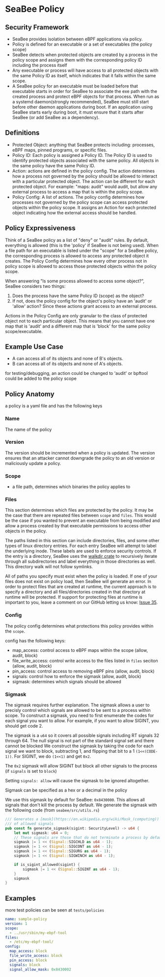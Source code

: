 # SeaBee Policy

## Security Framework

- SeaBee provides isolation between eBPF applications via policy.
- Policy is defined for an executable or a set of executables (the policy scope)
- SeaBee detects when protected objects are created by a process in the policy
scope and assigns them with the corresponding policy ID including the process itself
- Any executable or process will have access to all protected objects with the same
Policy ID as itself, which indicates that it falls within the same scope.
- A SeaBee policy for an executable must be loaded before that executable starts in order
for SeaBee to associate the exe path with the created process and protect eBPF
objects for that process. When run as a systemd daemon(strongly recommended), SeaBee
must still start before other daemon applications during boot. If an application using
SeaBee starts early during boot, it must ensure that it starts after SeaBee
(or add SeaBee as a dependency).

## Definitions

- Protected Object: anything that SeaBee protects including: processes, eBPF maps, pinned
programs, or specific files.
- Policy ID: Each policy is assigned a Policy ID. The Policy ID is used to identify
protected objects associated with the same policy. All objects in the same policy have
the same Policy ID.
- Action: actions are defined in the policy config. The action determines how a process
not governed by the policy should be allowed to interact with a particular protected object.
The action can be different for each protected object. For example: "maps: audit" would audit,
but allow any external process to access a map that is within the policy scope.
- Policy Config: A list of actions. The policy config determines how processes not governed by
the policy scope can access protected objects within the policy scope. It assigns an Action for
each protected object indicating how the external access should be handled.

## Policy Expressiveness

Think of a SeaBee policy as a list of "deny" or "audit" rules. By default, everything is allowed
(this is the 'policy' if SeaBee is not being used). When a file path for an executable is listed
under the "scope" for a SeaBee policy, the corresponding process is allowed to access any
protected object it creates. The Policy Config determines how every other process not in policy
scope is allowed to access those protected objects within the policy scope.

When answering "Is some process allowed to access some object?", SeaBee considers two things:

1. Does the process have the same Policy ID (scope) as the object?
1. If not, does the policy config for the object's policy have an 'audit' or 'allow' action?
Since these actions grant access to an external process.

Actions in the Policy Config are only granular to the class of protected object not to each
particular object. This means that you cannot have one map that is 'audit' and a different map
that is 'block' for the same policy scope/executable.

## Example Use Case

- A can access all of its objects and none of B's objects.
- B can access all of its objects and none of A's objects.

for testing/debugging, an action could be changed to 'audit' or bpftool could be added to the policy scope

## Policy Anatomy

a policy is a yaml file and has the following keys

### Name

The name of the policy

### Version

The version should be incremented when a policy is updated. The version ensures
that an attacker cannot downgrade the policy to an old version or maliciously update
a policy.

### Scope

- a file path, determines which binaries the policy applies to

### Files

This section determines which files are protected by the policy.
It may be the case that there are repeated files between `scope` and `files`.
This would be the case if you wanted to prevent an executable from being modified
and allow a process created by that executable permissions to access other objects in the policy.

The paths listed in this section can include directories, files, and some other types of linux directory entries.
For each entry SeaBee will attempt to label the underlying inode.
These labels are used to enforce security controls. If the entry is a directory,
SeaBee uses the [walkdir crate](https://docs.rs/walkdir/latest/walkdir/) to recursively iterate through
all subdirectories and label everything in those directories as well.
This directory walk will not follow symlinks.

All of paths you specify must exist when the policy is loaded.
If one of your files does not exist on policy load, then SeaBee will generate an error.
In order to protect files that are created at runtime, the current approach is to
specify a directory and all files/directories created in that directory at runtime will
be protected. If support for protecting files at runtime is important to you, leave a comment
on our GitHub letting us know: [Issue 35](https://github.com/NationalSecurityAgency/seabee/issues/35).

### Config

The policy config determines what protections this policy provides within the `scope`.

config has the following keys:

- map_access: control access to eBPF maps within the scope (allow, audit, block)
- file_write_access: control write access to the files listed in `files` seciton (allow, audit, block)
- pin_access: control access to removing eBPF pins (allow, audit, block)
- signals: control how to enforce the sigmask (allow, audit, block)
- sigmask: determines which signals should be allowed

### Sigmask

The sigmask requires further explanation. The sigmask allows a user to precisly control which signals are allowed
to be sent to a process within scope. To construct a sigmask, you need to first enumerate the codes for each signal
you want to allow. For example, if you want to allow SIGINT, you should get code 2.

The sigmask is a `u64` so it covers all possible signals including RT signals 32 through 64.
The null signal is not part of the standard signal set and there cannot be blocked
We construct the sigmask by taking the code for each signal we want to block, subtracting 1,
and flipping that bit to a 1 `(1<<(CODE-1))`. For SIGINT, we do `(1<<1)` and get `0x2`.

The `0x2` sigmask will allow SIGINT but block all other signals to the process (if `signals` is set to `block`)

Setting `signals: allow` will cause the sigmask to be ignored altogether.

Sigmask can be specified as a hex or a decimal in the policy

We use this sigmask by default for SeaBee: `0x8430000`. This allows all signals that don't kill the process by default.
We generate the sigmask with the following code (from `seabee/src/utils.rs`)

```Rust
/// Generates a [mask](https://en.wikipedia.org/wiki/Mask_(computing))
/// of allowed signals
pub const fn generate_sigmask(sigint: SecurityLevel) -> u64 {
    let mut sigmask: u64 = 0;
    // These signals are those that do not terminate a process by default
    sigmask |= 1 << (Signal::SIGCHLD as u64 - 1);
    sigmask |= 1 << (Signal::SIGCONT as u64 - 1);
    sigmask |= 1 << (Signal::SIGURG as u64 - 1);
    sigmask |= 1 << (Signal::SIGWINCH as u64 - 1);

    if is_sigint_allowed(sigint) {
        sigmask |= 1 << (Signal::SIGINT as u64 - 1);
    }
    sigmask
}
```

## Examples

more test policies can be seen at `tests/policies`

```yaml
name: sample-policy
version: 1
scope:
  - ../usr/sbin/my-ebpf-tool
files:
  - /etc/my-ebpf-tool/
config:
  map_access: block
  file_write_access: block
  pin_access: block
  signals: block
  signal_allow_mask: 0x8430002
```
